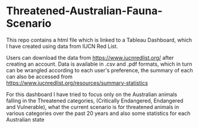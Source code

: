# Threatened-Australian-Fauna-Scenario

This repo contains a html file which is linked to a Tableau Dashboard, which I have created using data from IUCN Red List.

Users can download the data from https://www.iucnredlist.org/ after creating an account. Data is available in .csv and .pdf formats, which in turn can be wrangled according to each user's preference, the summary of each can also be accessed from https://www.iucnredlist.org/resources/summary-statistics

For this dashboard I have tried to focus only on the Australian animals falling in the Threatened categories, (Critically Endangered, Endangered and Vulnerable), what the current scenario is for threatened animals in various categories over the past 20 years and also some statistics for each Australian state

